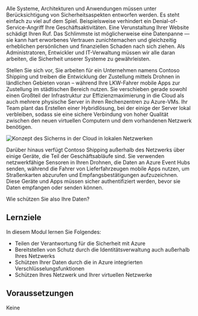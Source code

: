 Alle Systeme, Architekturen und Anwendungen müssen unter Berücksichtigung von Sicherheitsaspekten entworfen werden. Es steht einfach zu viel auf dem Spiel. Beispielsweise verhindert ein Denial-of-Service-Angriff Ihre Geschäftsaktivitäten. Eine Verunstaltung Ihrer Website schädigt Ihren Ruf. Das Schlimmste ist möglicherweise eine Datenpanne &mdash; sie kann hart erworbenes Vertrauen zunichtemachen und gleichzeitig erheblichen persönlichen und finanziellen Schaden nach sich ziehen. Als Administratoren, Entwickler und IT-Verwaltung müssen wir alle daran arbeiten, die Sicherheit unserer Systeme zu gewährleisten.

Stellen Sie sich vor, Sie arbeiten für ein Unternehmen namens Contoso Shipping und treiben die Entwicklung der Zustellung mittels Drohnen in ländlichen Gebieten voran – während Ihre LKW-Fahrer mobile Apps zur Zustellung im städtischen Bereich nutzen. Sie verschieben gerade sowohl einen Großteil der Infrastruktur zur Effizienzmaximierung in die Cloud als auch mehrere physische Server in ihren Rechenzentren zu Azure-VMs. Ihr Team plant das Erstellen einer Hybridlösung, bei der einige der Server lokal verbleiben, sodass sie eine sichere Verbindung von hoher Qualität zwischen den neuen virtuellen Computern und dem vorhandenen Netzwerk benötigen.

![Konzept des Sicherns in der Cloud in lokalen Netzwerken](../media/1-heading.png)

Darüber hinaus verfügt Contoso Shipping außerhalb des Netzwerks über einige Geräte, die Teil der Geschäftsabläufe sind. Sie verwenden netzwerkfähige Sensoren in Ihren Drohnen, die Daten an Azure Event Hubs senden, während die Fahrer von Lieferfahrzeugen mobile Apps nutzen, um Straßenkarten abzurufen und Empfangsbestätigungen aufzuzeichnen. Diese Geräte und Apps müssen sicher authentifiziert werden, bevor sie Daten empfangen oder senden können.

Wie schützen Sie also Ihre Daten?

## <a name="learning-objectives"></a>Lernziele

In diesem Modul lernen Sie Folgendes:

- Teilen der Verantwortung für die Sicherheit mit Azure
- Bereitstellen von Schutz durch die Identitätsverwaltung auch außerhalb Ihres Netzwerks
- Schützen Ihrer Daten durch die in Azure integrierten Verschlüsselungsfunktionen
- Schützen Ihres Netzwerk und Ihrer virtuellen Netzwerke

## <a name="prerequisites"></a>Voraussetzungen  

Keine